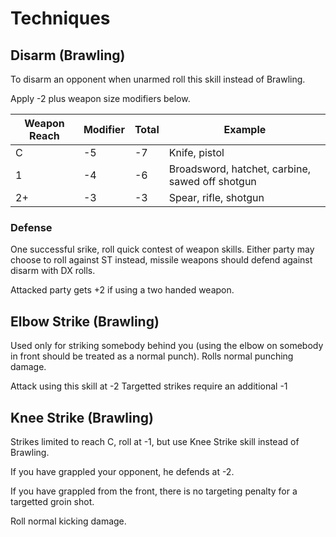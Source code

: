 # Techniques

## Disarm (Brawling)

To disarm an opponent when unarmed roll this skill instead of Brawling.

Apply -2 plus weapon size modifiers below.

| Weapon Reach  | Modifier | Total | Example |
| ------------  | -------- | ----- | ------- |
| C             | -5       | -7    | Knife, pistol |
| 1             | -4       | -6    | Broadsword, hatchet, carbine, sawed off shotgun |
| 2+            | -3       | -3    | Spear, rifle, shotgun |

### Defense

One successful srike, roll quick contest of weapon skills.  Either party may choose to roll against ST instead, missile weapons should defend against disarm with DX rolls.

Attacked party gets +2 if using a two handed weapon.

## Elbow Strike (Brawling)

Used only for striking somebody behind you (using the elbow on somebody in front should be treated as a normal punch).  Rolls normal punching damage.

Attack using this skill at -2
Targetted strikes require an additional -1

## Knee Strike (Brawling)

Strikes limited to reach C, roll at -1, but use Knee Strike skill instead of Brawling.

If you have grappled your opponent, he defends at -2.

If you have grappled from the front, there is no targeting penalty for a targetted groin shot.

Roll normal kicking damage.